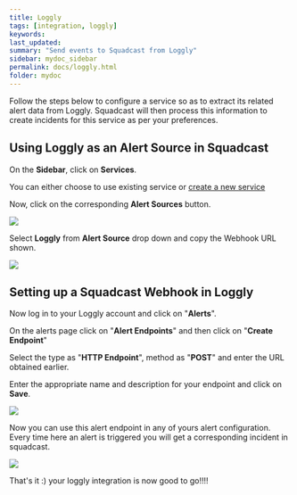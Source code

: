 ```yaml
---
title: Loggly
tags: [integration, loggly]
keywords: 
last_updated: 
summary: "Send events to Squadcast from Loggly"
sidebar: mydoc_sidebar
permalink: docs/loggly.html
folder: mydoc
---
```


Follow the steps below to configure a service so as to extract its related alert data from Loggly. Squadcast will then process this information to create incidents for this service as per your preferences.

## Using Loggly as an Alert Source in Squadcast

On the **Sidebar**, click on **Services**.

You can either choose to use existing service or [create a new service](adding-a-service.html)

Now, click on the corresponding **Alert Sources** button.

![](images/integration_1.png)

Select **Loggly** from  **Alert Source** drop down and copy the Webhook URL shown.

![](images/loggly_1.png)

## Setting up a Squadcast Webhook in Loggly

Now log in to your Loggly account and click on "**Alerts**".

On the alerts page click on "**Alert Endpoints**" and then click on "**Create Endpoint**"

Select the type as "**HTTP Endpoint**", method as "**POST**" and enter the URL obtained earlier.

Enter the appropriate name and description for your endpoint and click on **Save**.

![](images/loggly_2.png)

Now you can use this alert endpoint in any of yours alert configuration. Every time here an alert is triggered you will get a corresponding incident in squadcast.

![](images/loggly_3.png)

That's it :) your loggly integration is now good to go!!!!